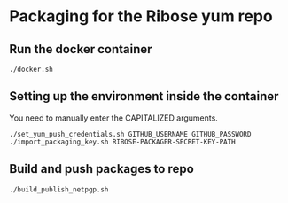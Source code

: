# Packaging for the Ribose yum repo

## Run the docker container

```
./docker.sh
```


## Setting up the environment inside the container

You need to manually enter the CAPITALIZED arguments.
```
./set_yum_push_credentials.sh GITHUB_USERNAME GITHUB_PASSWORD
./import_packaging_key.sh RIBOSE-PACKAGER-SECRET-KEY-PATH
```


## Build and push packages to repo

```
./build_publish_netpgp.sh
```

